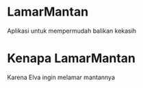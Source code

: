 # LamarMantan

Aplikasi untuk mempermudah balikan kekasih

# Kenapa LamarMantan

Karena Elva ingin melamar mantannya
